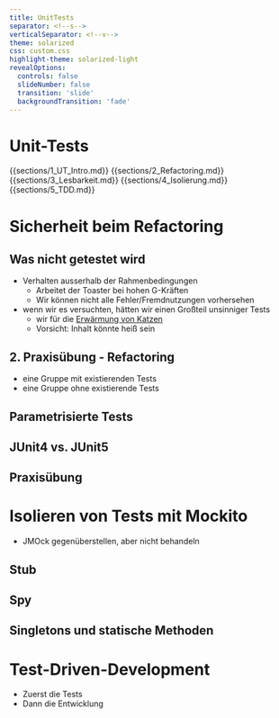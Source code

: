 ```yaml
---
title: UnitTests
separator: <!--s-->
verticalSeparator: <!--v-->
theme: solarized
css: custom.css
highlight-theme: solarized-light
revealOptions:
  controls: false
  slideNumber: false
  transition: 'slide'
  backgroundTransition: 'fade'
---
```


# Unit-Tests

{{sections/1_UT_Intro.md}}
{{sections/2_Refactoring.md}}
{{sections/3_Lesbarkeit.md}}
{{sections/4_Isolierung.md}}
{{sections/5_TDD.md}}


<!--s-->

<!--v-->
# Sicherheit beim Refactoring  

<!--v-->
## Was nicht getestet wird

* Verhalten ausserhalb der Rahmenbedingungen
  * Arbeitet der Toaster bei hohen G-Kräften
  * Wir können nicht alle Fehler/Fremdnutzungen vorhersehen
* wenn wir es versuchten, hätten wir einen Großteil unsinniger Tests
  * wir für die [Erwärmung von Katzen](https://de.wikipedia.org/wiki/Haustier_in_der_Mikrowelle)
  * Vorsicht: Inhalt könnte heiß sein

<!--v-->
## 2. Praxisübung - Refactoring

* eine Gruppe mit existierenden Tests
* eine Gruppe ohne existierende Tests



<!--v-->
## Parametrisierte Tests

<!--v-->
## JUnit4 vs. JUnit5

<!--v-->
## Praxisübung

<!--s-->
# Isolieren von Tests mit Mockito
* JMOck gegenüberstellen, aber nicht behandeln

## Stub

## Spy

## Singletons und statische Methoden

<!--s-->
# Test-Driven-Development

* Zuerst die Tests
* Dann die Entwicklung
